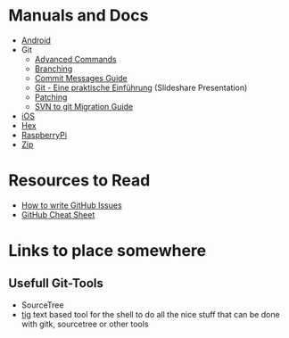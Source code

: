 # Manuals and Docs

* [Android](./android/apk.md)
* Git
    * [Advanced Commands](./git/advanced-commands.md)
    * [Branching](./git/branching.md)
    * [Commit Messages Guide](./git/commit-messages-guide.md)
    * [Git - Eine praktische Einführung](http://de.slideshare.net/ephigenia1/git-praktische-einfhrung-13308756) (Slideshare Presentation)
    * [Patching](./git/patching.md)
    * [SVN to git Migration Guide](./git/svn-to-git.md)
* [iOS](./ios/index.md)
* [Hex](./hex.md)
* [RaspberryPi](./raspberry.md)
* [Zip](./zip.md)

# Resources to Read

* [How to write GitHub Issues](http://wiredcraft.com/posts/2014/01/08/how-we-write-our-github-issues.html)
* [GitHub Cheat Sheet](https://github.com/tiimgreen/github-cheat-sheet)

# Links to place somewhere

## Usefull Git-Tools

* SourceTree
* [tig](http://jonas.nitro.dk/) text based tool for the shell to do all the nice stuff that can be done with gitk, sourcetree or other tools
